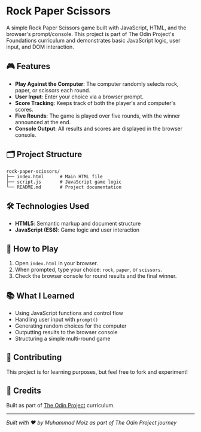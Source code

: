 # Rock Paper Scissors

A simple Rock Paper Scissors game built with JavaScript, HTML, and the browser's prompt/console. This project is part of The Odin Project's Foundations curriculum and demonstrates basic JavaScript logic, user input, and DOM interaction.

## 🎮 Features

- **Play Against the Computer**: The computer randomly selects rock, paper, or scissors each round.
- **User Input**: Enter your choice via a browser prompt.
- **Score Tracking**: Keeps track of both the player's and computer's scores.
- **Five Rounds**: The game is played over five rounds, with the winner announced at the end.
- **Console Output**: All results and scores are displayed in the browser console.

## 🗂️ Project Structure

```
rock-paper-scissors/
├── index.html      # Main HTML file
├── script.js       # JavaScript game logic
└── README.md       # Project documentation
```

## 🛠️ Technologies Used

- **HTML5**: Semantic markup and document structure
- **JavaScript (ES6)**: Game logic and user interaction

## 📝 How to Play

1. Open `index.html` in your browser.
2. When prompted, type your choice: `rock`, `paper`, or `scissors`.
3. Check the browser console for round results and the final winner.

## 📚 What I Learned

- Using JavaScript functions and control flow
- Handling user input with `prompt()`
- Generating random choices for the computer
- Outputting results to the browser console
- Structuring a simple multi-round game

## 🤝 Contributing

This project is for learning purposes, but feel free to fork and experiment!

## 📖 Credits

Built as part of [The Odin Project](https://www.theodinproject.com/) curriculum.

---

*Built with ❤️ by Muhammad Moiz as part of The Odin Project journey*
